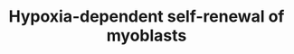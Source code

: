 ---
annotations:
- type: Cell Type Ontology
  value: myoblast
- type: Pathway Ontology
  value: Notch signaling pathway
- type: Pathway Ontology
  value: Wnt signaling pathway
authors:
- ExperiMed
- Andra
- Eweitz
- Khanspers
description: 'Molecular mechanisms involved in self-renewal of satellite cells in
  hypoxia. Black arrows: activation of the signaling pathway / protein / molecule.
  Blunt red arrow: inhibition of the signaling pathway / protein / molecule. Round
  blue arrow: interaction between two pathways.'
last-edited: 2021-06-13
organisms:
- Mus musculus
redirect_from:
- /index.php/Pathway:WP5023
- /instance/WP5023
schema-jsonld:
- '@context': https://schema.org/
  '@id': https://wikipathways.github.io/pathways/WP5023.html
  '@type': Dataset
  creator:
    '@type': Organization
    name: WikiPathways
  description: 'Molecular mechanisms involved in self-renewal of satellite cells in
    hypoxia. Black arrows: activation of the signaling pathway / protein / molecule.
    Blunt red arrow: inhibition of the signaling pathway / protein / molecule. Round
    blue arrow: interaction between two pathways.'
  keywords:
  - ''
  - FoxO1
  - MYF5
  - Hey1
  - Myotube formation
  - miR206
  - WNT non canonical
  - CDKN1A
  - Self renewal
  - MYH
  - MAPK14
  - Hey2
  - Hes1
  - miR1
  - MYOD1
  - PAX7
  - RB
  - MYOG
  - Notch-pathway
  - HSP90
  - Hypoxia
  - HIF1a
  license: CC0
  name: Hypoxia-dependent self-renewal of myoblasts
seo: CreativeWork
title: Hypoxia-dependent self-renewal of myoblasts
wpid: WP5023
---